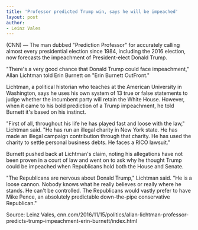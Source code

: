 ```yaml
---
title: 'Professor predicted Trump win, says he will be impeached'
layout: post
author:
- Leinz Vales
---
```


(CNN) — The man dubbed "Prediction Professor" for accurately calling almost every presidential election since 1984, including the 2016 election, now forecasts the impeachment of President-elect Donald Trump.

"There's a very good chance that Donald Trump could face impeachment," Allan Lichtman told Erin Burnett on "Erin Burnett OutFront."

Lichtman, a political historian who teaches at the American University in Washington, says he uses his own system of 13 true or false statements to judge whether the incumbent party will retain the White House. However, when it came to his bold prediction of a Trump impeachment, he told Burnett it's based on his instinct.

"First of all, throughout his life he has played fast and loose with the law," Lichtman said. "He has run an illegal charity in New York state. He has made an illegal campaign contribution through that charity. He has used the charity to settle personal business debts. He faces a RICO lawsuit."

Burnett pushed back at Lichtman's claim, noting his allegations have not been proven in a court of law and went on to ask why he thought Trump could be impeached when Republicans hold both the House and Senate.

"The Republicans are nervous about Donald Trump," Lichtman said. "He is a loose cannon. Nobody knows what he really believes or really where he stands. He can't be controlled. The Republicans would vastly prefer to have Mike Pence, an absolutely predictable down-the-pipe conservative Republican."

Source: Leinz Vales, cnn.com/2016/11/15/politics/allan-lichtman-professor-predicts-trump-impeachment-erin-burnett/index.html
